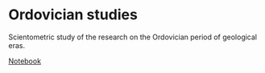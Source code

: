 # Ordovician studies

Scientometric study of the research on the Ordovician period of geological eras.

[Notebook](https://github.com/insyspo/ordovician/blob/main/Ordovician_studies.ipynb)
